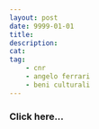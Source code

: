 ```yaml
---
layout: post
date: 9999-01-01
title:
description:
cat:
tag:
    - cnr
    - angelo ferrari
    - beni culturali
---
```


[](index5b3e.html?page_id=416)

### Click here\...


